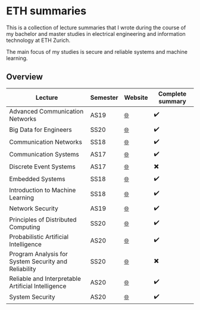 # ETH summaries

This is a collection of lecture summaries that I wrote during the course of my bachelor and master studies in electrical engineering and information technology at ETH Zurich.

The main focus of my studies is secure and reliable systems and machine learning.

## Overview

| Lecture                                              | Semester | Website                                                                                              | Complete summary         |
|------------------------------------------------------|----------|------------------------------------------------------------------------------------------------------|--------------------------|
| Advanced Communication Networks                      | AS19     | [:globe_with_meridians:](https://adv-net.ethz.ch/)                                                   | :heavy_check_mark:       |
| Big Data for Engineers                               | SS20     | [:globe_with_meridians:](https://archive-systems.ethz.ch/courses/spring2020/bigdataforeng)           | :heavy_check_mark:       |
| Communication Networks                               | SS18     | [:globe_with_meridians:](https://comm-net.ethz.ch/)                                                  | :heavy_check_mark:       |
| Communication Systems                                | AS17     | [:globe_with_meridians:](https://www.nari.ee.ethz.ch/teaching/kommsys/)                              | :heavy_check_mark:       |
| Discrete Event Systems                               | AS17     | [:globe_with_meridians:](https://disco.ethz.ch/courses/des/)                                         | :heavy_multiplication_x: |
| Embedded Systems                                     | SS18     | [:globe_with_meridians:](https://tec.ee.ethz.ch/education/lectures/embedded-systems.html)            | :heavy_check_mark:       |
| Introduction to Machine Learning                     | SS18     | [:globe_with_meridians:](https://las.inf.ethz.ch/teaching/introml-s18)                               | :heavy_check_mark:       |
| Network Security                                     | AS19     | [:globe_with_meridians:](https://netsec.ethz.ch/courses/netsec-2019/)                                | :heavy_check_mark:       |
| Principles of Distributed Computing                  | SS20     | [:globe_with_meridians:](https://disco.ethz.ch/courses/podc/)                                        | :heavy_check_mark:       |
| Probabilistic Artificial Intelligence                | AS20     | [:globe_with_meridians:](https://las.inf.ethz.ch/pai-f20)                                            | :heavy_check_mark:       |
| Program Analysis for System Security and Reliability | SS20     | [:globe_with_meridians:](https://eth-sri.github.io/teaching/pass2020)                                | :heavy_multiplication_x: |
| Reliable and Interpretable Artificial Intelligence   | AS20     | [:globe_with_meridians:](https://www.sri.inf.ethz.ch/teaching/riai2020)                              | :heavy_check_mark:       |
| System Security                                      | AS20     | [:globe_with_meridians:](https://syssec.ethz.ch/education/system_security/system_security_as20.html) | :heavy_check_mark:       |

